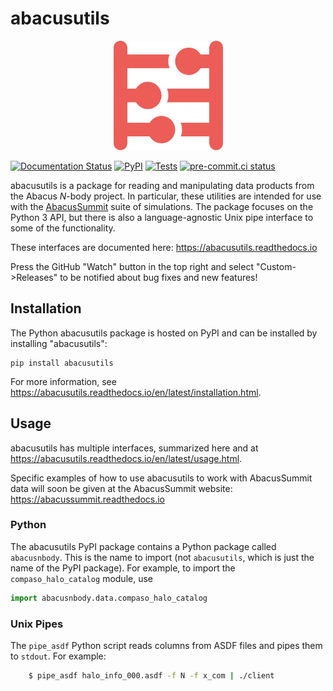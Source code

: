 # abacusutils

<p align="center">
<img src="docs/images/icon_red.png" width="175px" alt="Abacus Logo">
</p>

[![Documentation Status](https://readthedocs.org/projects/abacusutils/badge/?version=latest)](https://abacusutils.readthedocs.io/en/latest/?badge=latest) [![PyPI](https://img.shields.io/pypi/v/abacusutils)](https://pypi.org/project/abacusutils/) [![Tests](https://github.com/abacusorg/abacusutils/actions/workflows/tests.yml/badge.svg)](https://github.com/abacusorg/abacusutils/actions/workflows/tests.yml) [![pre-commit.ci status](https://results.pre-commit.ci/badge/github/abacusorg/abacusutils/master.svg)](https://results.pre-commit.ci/latest/github/abacusorg/abacusutils/master)

abacusutils is a package for reading and manipulating data products from the Abacus *N*-body project.
In particular, these utilities are intended for use with the [AbacusSummit](https://abacussummit.readthedocs.io>)
suite of simulations.  The package focuses on the Python 3 API, but there is also a language-agnostic Unix pipe
interface to some of the functionality. 

These interfaces are documented here: <https://abacusutils.readthedocs.io>

Press the GitHub "Watch" button in the top right and select "Custom->Releases" to be notified about bug fixes
and new features!

## Installation
The Python abacusutils package is hosted on PyPI and can be installed
by installing "abacusutils":
```
pip install abacusutils
```

For more information, see <https://abacusutils.readthedocs.io/en/latest/installation.html>.

## Usage
abacusutils has multiple interfaces, summarized here and at <https://abacusutils.readthedocs.io/en/latest/usage.html>.

Specific examples of how to use abacusutils to work with AbacusSummit data will soon
be given at the AbacusSummit website: <https://abacussummit.readthedocs.io>

### Python
The abacusutils PyPI package contains a Python package called `abacusnbody`.
This is the name to import (not `abacusutils`, which is just the name of the PyPI package).
For example, to import the `compaso_halo_catalog` module, use
```python
import abacusnbody.data.compaso_halo_catalog
```

### Unix Pipes
The ``pipe_asdf`` Python script reads columns from ASDF files and pipes them to
``stdout``.  For example:

```bash
    $ pipe_asdf halo_info_000.asdf -f N -f x_com | ./client
```
